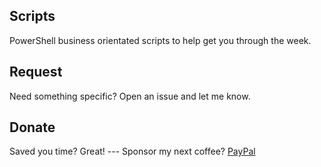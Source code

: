 ## Scripts
PowerShell business orientated scripts to help get you through the week.

## Request
Need something specific? Open an issue and let me know.

## Donate
Saved you time? Great! --- Sponsor my next coffee? [PayPal](https://www.paypal.com/donate/?hosted_button_id=EZU78ZANFT24C)